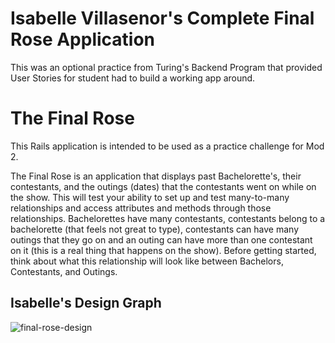 # Isabelle Villasenor's Complete Final Rose Application
This was an optional practice from Turing's Backend Program that provided User Stories for student had to build a working app around.

# The Final Rose

This Rails application is intended to be used as a practice challenge for Mod 2.

The Final Rose is an application that displays past Bachelorette's, their contestants, and the outings (dates) that the contestants went on while on the show. This will test your ability to set up and test many-to-many relationships and access attributes and methods through those relationships. Bachelorettes have many contestants, contestants belong to a bachelorette (that feels not great to type), contestants can have many outings that they go on and an outing can have more than one contestant on it (this is a real thing that happens on the show). Before getting started, think about what this relationship will look like between Bachelors, Contestants, and Outings.

## Isabelle's Design Graph
<img src="https://i.ibb.co/TgVdgDD/final-rose.png" alt="final-rose-design">
